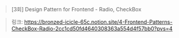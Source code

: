 > [3회] Design Pattern for Frontend - Radio, CheckBox

> 링크: https://bronzed-icicle-65c.notion.site/4-Frontend-Patterns-CheckBox-Radio-2cc1cd50fd4640308363a554d4f57bb0?pvs=4
